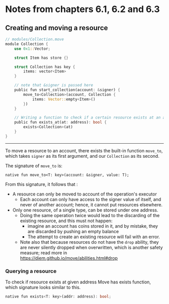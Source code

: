 # Notes from chapters 6.1, 6.2 and 6.3

## Creating and moving a resource

```rust
// modules/Collection.move
module Collection {
    use 0x1::Vector;

    struct Item has store {}

    struct Collection has key {
        items: vector<Item>
    }

    // note that &signer is passed here
    public fun start_collection(account: &signer) {
        move_to<Collection>(account, Collection {
            items: Vector::empty<Item>()
        })
    }

    // Writing a function to check if a certain resource exists at an address
    public fun exists_at(at: address): bool {
        exists<Collection>(at)
    }
}
```
---

To move a resource to an account, there exists the built-in function `move_to`,
which takes `signer` as its first argument, and our `Collection` as its second.

The signature of `move_to` is:

```
native fun move_to<T: key>(account: &signer, value: T);
```

From this signature, it follows that :

* A resource can only be moved to account of the operation's executor
  - Each account can only have access to the signer value of itself, and never of
    another account; hence, it cannot put resources elsewhere.
* Only one resource, of a single type, can be stored under one address.
  - Doing the same operation twice would lead to the discarding of the existing
    resource, and this must not happen:
      * imagine an account has coins stored in it, and by mistake, they are
        discarded by pushing an empty balance
      * The attempt to create an existing resource will fail with an error.
  - Note also that because resources do not have the `drop` ability,
    they are never silently dropped when overwritten, which is another safety
    measure; read more in https://diem.github.io/move/abilities.html#drop

### Querying a resource

To check if resource exists at given address Move has exists function, which
signature looks similar to this.

```rust
native fun exists<T: key>(addr: address): bool;
```
